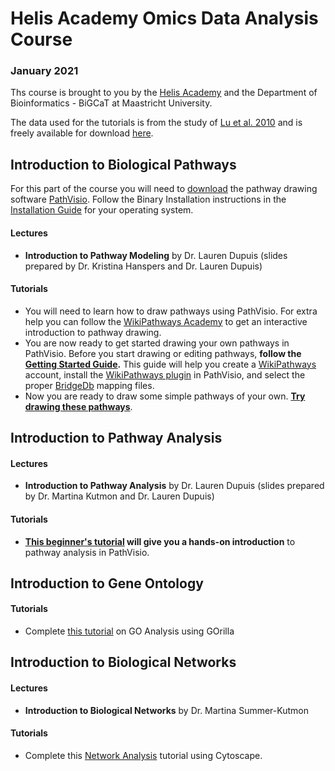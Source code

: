 # Helis Academy Omics Data Analysis Course 
### January 2021
Ths course is brought to you by the [Helis Academy](https://helisacademy.com/en) and the Department of Bioinformatics - BiGCaT at Maastricht University.

The data used for the tutorials is from the study of [Lu et al. 2010](https://www.ncbi.nlm.nih.gov/pubmed/20802022) and is freely available for download [here](https://www.ncbi.nlm.nih.gov/geo/query/acc.cgi?acc=gse19804). 


## Introduction to Biological Pathways
For this part of the course you will need to [download](https://pathvisio.github.io/downloads) the pathway drawing software [PathVisio](https://pathvisio.github.io/). Follow the Binary Installation instructions in the [Installation Guide](https://pathvisio.github.io/pages/installation_guide.html) for your operating system.

#### Lectures
* **Introduction to Pathway Modeling** by Dr. Lauren Dupuis (slides prepared by Dr. Kristina Hanspers and Dr. Lauren Dupuis)

#### Tutorials
* You will need to learn how to draw pathways using PathVisio. For extra help you can follow the [WikiPathways Academy](https://wikipathways.github.io/academy/) to get an interactive introduction to pathway drawing.
* You are now ready to get started drawing your own pathways in PathVisio. Before you start drawing or editing pathways, **follow the [Getting Started Guide](https://pathvisio.github.io/tutorials/getting-started.html).** This guide will help you create a [WikiPathways](https://www.wikipathways.org/index.php/WikiPathways) account, install the [WikiPathways plugin](https://pathvisio.github.io/plugins/wikipathways.html) in PathVisio, and select the proper [BridgeDb](https://bridgedb.github.io/) mapping files.
* Now you are ready to draw some simple pathways of your own. **[Try drawing these pathways](tutorials/Pathway_Drawing.md)**.


## Introduction to Pathway Analysis

#### Lectures
* **Introduction to Pathway Analysis** by Dr. Lauren Dupuis (slides prepared by Dr. Martina Kutmon and Dr. Lauren Dupuis)

#### Tutorials
* **[This beginner's tutorial](tutorials/Pathway_Analysis.md) will give you a hands-on introduction** to pathway analysis in PathVisio.


## Introduction to Gene Ontology

#### Tutorials
* Complete [this tutorial](tutorials/GO_Analysis.md) on GO Analysis using GOrilla


## Introduction to Biological Networks

#### Lectures
* **Introduction to Biological Networks** by Dr. Martina Summer-Kutmon

#### Tutorials
* Complete this [Network Analysis](tutorials/Network_Analysis.md) tutorial using Cytoscape.


